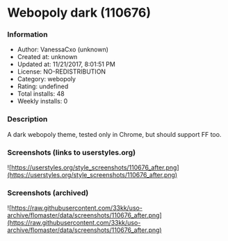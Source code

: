# Webopoly dark (110676)

### Information
- Author: VanessaCxo (unknown)
- Created at: unknown
- Updated at: 11/21/2017, 8:01:51 PM
- License: NO-REDISTRIBUTION
- Category: webopoly
- Rating: undefined
- Total installs: 48
- Weekly installs: 0


### Description
A dark webopoly theme, tested only in Chrome, but should support FF too.


### Screenshots (links to userstyles.org)
![https://userstyles.org/style_screenshots/110676_after.png](https://userstyles.org/style_screenshots/110676_after.png)


### Screenshots (archived)
![https://raw.githubusercontent.com/33kk/uso-archive/flomaster/data/screenshots/110676_after.png](https://raw.githubusercontent.com/33kk/uso-archive/flomaster/data/screenshots/110676_after.png)
